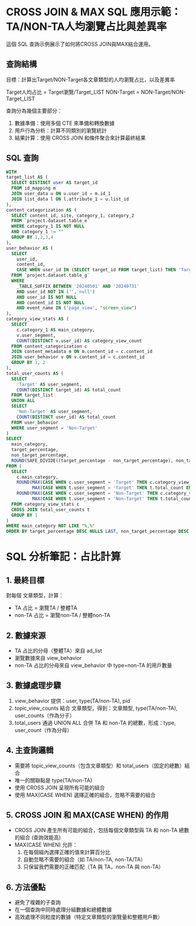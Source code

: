 # CROSS JOIN & MAX SQL 應用示範：TA/NON-TA人均瀏覽占比與差異率

這個 SQL 查詢示例展示了如何將CROSS JOIN與MAX結合運用。

## 查詢結構

目標：計算出Target/NON-Target各文章類型的人均瀏覽占比，以及差異率

Target人均占比 = Target瀏覽/Target_LIST
NON-Target = NON-Target/NON-Target_LIST



查詢分為幾個主要部分：

1. 數據準備：使用多個 CTE 來準備和轉換數據
2. 用戶行為分析：計算不同類別的瀏覽統計
3. 結果計算：使用 CROSS JOIN 和條件聚合來計算最終結果

## SQL 查詢

```sql
WITH 
target_list AS (
  SELECT DISTINCT user AS target_id
  FROM id_mapping m
  JOIN user_data u ON u.user_id = m.id_1
  JOIN list_data l ON l.attribute_1 = u.list_id
),
content_categorization AS (
  SELECT content_id, site, category_1, category_2 
  FROM `project.dataset.table_e` 
  WHERE category_1 IS NOT NULL
  AND category_1 != ""
  GROUP BY 1,2,3,4
),
user_behavior AS (
  SELECT
    user_id,
    content_id,
    CASE WHEN user_id IN (SELECT target_id FROM target_list) THEN 'Target' ELSE 'Non-Target' END AS user_segment
  FROM `project.dataset.table_g`
  WHERE
    _TABLE_SUFFIX BETWEEN '20240501' AND '20240731'
    AND user_id NOT IN ('','null')
    AND user_id IS NOT NULL
    AND content_id IS NOT NULL
    AND event_name IN ('page_view', "screen_view")
),
category_view_stats AS (  
  SELECT 
    c.category_1 AS main_category,
    v.user_segment,
    COUNT(DISTINCT v.user_id) AS category_view_count
  FROM content_categorization c
  JOIN content_metadata m ON m.content_id = c.content_id
  JOIN user_behavior v ON v.content_id = c.content_id
  GROUP BY 1, 2
),
total_user_counts AS (
  SELECT
    'Target' AS user_segment,
    COUNT(DISTINCT target_id) AS total_count
  FROM target_list
  UNION ALL
  SELECT
    'Non-Target' AS user_segment,
    COUNT(DISTINCT user_id) AS total_count
  FROM user_behavior
  WHERE user_segment = 'Non-Target'
)
SELECT
  main_category, 
  target_percentage, 
  non_target_percentage,
  ROUND(SAFE_DIVIDE((target_percentage - non_target_percentage), non_target_percentage), 2) AS percentage_difference
FROM (
  SELECT 
    c.main_category,
    ROUND(MAX(CASE WHEN c.user_segment = 'Target' THEN c.category_view_count END) / 
          MAX(CASE WHEN t.user_segment = 'Target' THEN t.total_count END), 4) AS target_percentage,
    ROUND(MAX(CASE WHEN c.user_segment = 'Non-Target' THEN c.category_view_count END) / 
          MAX(CASE WHEN t.user_segment = 'Non-Target' THEN t.total_count END), 4) AS non_target_percentage
  FROM category_view_stats c
  CROSS JOIN total_user_counts t
  GROUP BY 1
)
WHERE main_category NOT LIKE "%,%"
ORDER BY target_percentage DESC NULLS LAST, non_target_percentage DESC NULLS LAST
```


# SQL 分析筆記：占比計算

## 1. 最終目標
對每個 文章類型，計算：
- TA 占比 = 瀏覽TA / 整體TA 
- non-TA 占比 = 瀏覽non-TA / 整體non-TA

## 2. 數據來源
- TA 占比的分母（整體TA）來自 ad_list
- 瀏覽數據來自 view_behavior
- non-TA 占比的分母來自 view_behavior 中 type=non-TA 的用戶數量

## 3. 數據處理步驟
1. view_behavior 提供：user, type(TA/non-TA), pid
2. topic_view_counts 結合 文章類型，得到：文章類型, type(TA/non-TA), user_counts（作為分子）
3. total_users 通過 UNION ALL 合併 TA 和 non-TA 的總數，形成：type, user_count（作為分母）

## 4. 主查詢邏輯
- 需要將 topic_view_counts（包含文章類型）和 total_users（固定的總數）結合
- 唯一的關聯點是 type(TA/non-TA)
- 使用 CROSS JOIN 呈現所有可能的組合
- 使用 MAX(CASE WHEN) 選擇正確的組合，忽略不需要的組合

## 5. CROSS JOIN 和 MAX(CASE WHEN) 的作用
- CROSS JOIN 產生所有可能的組合，包括每個文章類型與 TA 和 non-TA 總數的組合 (查詢效能高)
- MAX(CASE WHEN) 允許：
  1. 在每個組內選擇正確的值來計算百分比
  2. 自動忽略不需要的組合（如 TA/non-TA, non-TA/TA）
  3. 只保留我們需要的正確匹配（TA 與 TA，non-TA 與 non-TA）

## 6. 方法優點
- 避免了複雜的子查詢
- 在一個查詢中同時處理分組數據和總體數據
- 高效處理不同粒度的數據（特定文章類型的瀏覽量和整體用戶數）